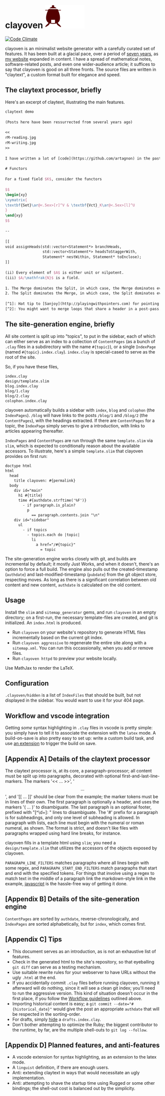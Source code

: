 # clayoven ![logo](clayoven.png)

[![Code Climate](https://codeclimate.com/github/artagnon/clayoven.png)](https://codeclimate.com/github/artagnon/clayoven)

clayoven is an minimalist website generator with a carefully curated set of features. It has been built at a glacial pace, over a period of [seven years](https://github.com/artagnon/clayoven/commit/d4d40161e9f76dbe74078c669de9af698cf621d6), as [my website](https://artagnon.com) expanded in content. I have a spread of mathematical notes, software-related posts, and even one wider-audience article; it suffices to say that clayoven is good on all three fronts. The source files are written in "claytext", a custom format built for elegance and speed.

## The claytext processor, briefly

Here's an excerpt of claytext, illustrating the main features.

```latex
claytext demo

(Posts here have been ressurrected from several years ago)

<<
rM-reading.jpg
rM-writing.jpg
>>

I have written a lot of [code](https://github.com/artagnon) in the past.

# Functors

For a fixed field $K$, consider the functors

$$
\begin{xy}
\xymatrix{
\textbf{Set}\ar@<.5ex>[r]^V & \textbf{Vct}_K\ar@<.5ex>[l]^U
}
\end{xy}
$$

--

[[
void assignHeads(std::vector<Statement*> branchHeads,
                 std::vector<Statement*> headsToStaggerWith,
                 Statement* nestWithin, Statement* toEnclose);
]]

(ii) Every element of $A$ is either unit or nilpotent.
(iii) $A/\mathfrak{N}$ is a field.

1. The Merge dominates the Split, in which case, the Merge dominates everything lying on the outEdges of the Split leading to the Merge
2. The Split dominates the Merge, in which case, the Split dominates everything on its outEdges leading to the Merge.

[^1]: Hat tip to [Sanjoy](http://playingwithpointers.com) for pointing out the fifth case.
[^2]: You might want to merge loops that share a header in a post-pass.
```

## The site-generation engine, briefly

All site content is split up into "topics", to put in the sidebar, each of which can either serve as an index to a collection of `ContentPages` (as a bunch of `.clay` files in a subdirectory with the name `#{topic}`), or a single `IndexPage` (named `#{topic}.index.clay`). `index.clay` is special-cased to serve as the root of the site.

So, if you have these files,

    index.clay
    design/template.slim
    blog.index.clay
    blog/1.clay
    blog/2.clay
    colophon.index.clay

clayoven automatically builds a sidebar with `index`, `blog` and `colophon` (the `IndexPages`). `/blog` will have links to the posts `/blog/1` and `/blog/2` (the `ContentPages`), with the headings extracted. If there are `ContentPages` for a topic, the `IndexPage` simply serves to give a introduction, with links to articles appearing thereafter.

`IndexPages` and `ContentPages` are run through the same `template.slim` via `slim`, which is expected to conditionally reason about the available accessors. To illustrate, here's a simple `template.slim` that clayoven provides on first run:

```slim
doctype html
html
  head
    title clayoven: #{permalink}
  body
    div id="main"
      h1 #{title}
      time #{authdate.strftime('%F')}
        - if paragraph.is_plain?
          p
            == paragraph.contents.join "\n"
    div id="sidebar"
      ul
        - if topics
          - topics.each do |topic|
            li
              a href="/#{topic}"
                = topic
```

The site-generation engine works closely with git, and builds are incremental by default; it mostly Just Works, and when it doesn't, there's an option to force a full build. The engine also pulls out the created-timestamp (`authdate`) and last-modified-timestamp (`pubdate`) from the git object store, respecting moves. As long as there is a significant correlation between old content and new content, `authdate` is calculated on the old content.

## Usage

Install the `slim` and `sitemap_generator` gems, and run `clayoven` in an empty directory; on a first-run, the necessary template-files are created, and git is initialized. An `index.html` is produced.

- Run `clayoven` on your website's repository to generate HTML files incrementally based on the current git index.
- Run `clayoven aggressive` to regenerate the entire site along with a `sitemap.xml`. You can run this occassionally, when you add or remove files.
- Run `clayoven httpd` to preview your website locally.

Use MathJax to render the LaTeX.

## Configuration

`.clayoven/hidden` is a list of `IndexFiles` that should be built, but not displayed in the sidebar. You would want to use it for your 404 page.

## Workflow and vscode integration

Getting _some_ syntax highlighting in `.clay` files in vscode is pretty simple: you simply have to tell it to associate the extension with the `latex` mode. A build-on-save is also pretty easy to set up: write a custom build task, and use [an extension](https://marketplace.visualstudio.com/items?itemName=Gruntfuggly.triggertaskonsave) to trigger the build on save.

## [Appendix A] Details of the claytext processor

The claytext processor is, at its core, a paragraph-processor; all content must be split up into paragraphs, decorated with optional first-and-last-line-markers. The markers '<< ... >>', '$$ ... $$', and '[[ ... ]]' should be clear from the example; the marker tokens must be in lines of their own. The first paragraph is optionally a header, and uses the markers '( ... )' to disambiguate. The last paragraph is an optional footer, prefixed with "[^\d+]: " lines to disambiguate. The '#' prefix for a paragraph is for subheadings, and only one level of subheading is allowed. In paragraph with lists, each line must begin with the numeral or roman numeral, as shown. The format is strict, and doesn't like files with paragraphs wrapped using hard line breaks, for instance.

clayoven fills in a template html using `slim`; you need a `design/template.slim` that utilizes the accessors of the objects exposed by clayoven.

`PARAGRAPH_LINE_FILTERS` matches paragraphs where all lines begin with some regex, and `PARAGRAPH_START_END_FILTERS` match paragraphs that start and end with the specified tokens. For things that involve using a regex to match text in the middle of a paragraph link the markdown-style link in the example, [javascript](https://github.com/artagnon/artagnon.com/blob/master/design/claytext.js) is the hassle-free way of getting it done.

## [Appendix B] Details of the site-generation engine

`ContentPages` are sorted by `authdate`, reverse-chronologically, and `IndexPages` are sorted alphabetically, but for `index`, which comes first.

## [Appendix C] Tips

- This document serves as an introduction, as is not an exhaustive list of features.
- Check in the generated html to the site's repository, so that eyeballing `git diff` can serve as a testing mechanism.
- Use suitable rewrite rules for your webserver to have URLs without the ugly `.html` at the end.
- If you accidentally commit `.clay` files before running clayoven, running it afterward will do nothing, since it will see a clean git index; you'll need to run the aggressive version. This kind of situation doesn't occur in the first place, if you follow the [Workflow guidelines](/README.md#workflow-and-vscode-integration) outlined above.
- Importing historical content is easy; a `git commit --date="#{historical_date}"` would give the post an appropriate `authdate` that will be respected in the sorting-order.
- For drafts, simply [hide](/README.md#configuration) a `drafts.index.clay`.
- Don't bother attempting to optimize the Ruby; the biggest contributor to the runtime, by far, are the multiple shell-outs to `git log --follow`.

## [Appendix D] Planned features, and anti-features

- A vscode extension for syntax highlighting, as an extension to the latex mode.
- A `linguist` definition, if there are enough users.
- Anti: extending claytext in ways that would necessitate an ugly implementation.
- Anti: attempting to shave the startup time using Rugged or some other bindings; the shell-out cost is balanced out by the simplicity.
